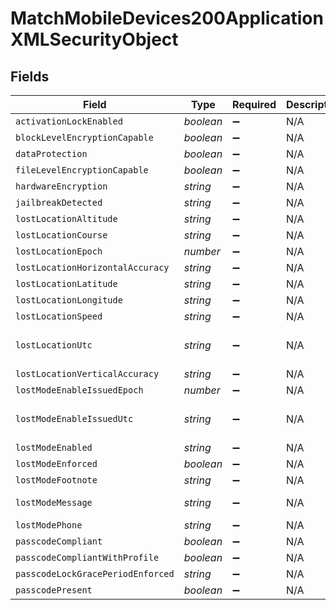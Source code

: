 # MatchMobileDevices200ApplicationXMLSecurityObject


## Fields

| Field                             | Type                              | Required                          | Description                       | Example                           |
| --------------------------------- | --------------------------------- | --------------------------------- | --------------------------------- | --------------------------------- |
| `activationLockEnabled`           | *boolean*                         | :heavy_minus_sign:                | N/A                               |                                   |
| `blockLevelEncryptionCapable`     | *boolean*                         | :heavy_minus_sign:                | N/A                               |                                   |
| `dataProtection`                  | *boolean*                         | :heavy_minus_sign:                | N/A                               |                                   |
| `fileLevelEncryptionCapable`      | *boolean*                         | :heavy_minus_sign:                | N/A                               |                                   |
| `hardwareEncryption`              | *string*                          | :heavy_minus_sign:                | N/A                               |                                   |
| `jailbreakDetected`               | *string*                          | :heavy_minus_sign:                | N/A                               | Normal                            |
| `lostLocationAltitude`            | *string*                          | :heavy_minus_sign:                | N/A                               | 242.88067627                      |
| `lostLocationCourse`              | *string*                          | :heavy_minus_sign:                | N/A                               | -1                                |
| `lostLocationEpoch`               | *number*                          | :heavy_minus_sign:                | N/A                               | 1517598680459                     |
| `lostLocationHorizontalAccuracy`  | *string*                          | :heavy_minus_sign:                | N/A                               | 65.0                              |
| `lostLocationLatitude`            | *string*                          | :heavy_minus_sign:                | N/A                               | 44.81436821                       |
| `lostLocationLongitude`           | *string*                          | :heavy_minus_sign:                | N/A                               | -91.502672                        |
| `lostLocationSpeed`               | *string*                          | :heavy_minus_sign:                | N/A                               | -1                                |
| `lostLocationUtc`                 | *string*                          | :heavy_minus_sign:                | N/A                               | 2018-02-02T13:11:20.459-0600      |
| `lostLocationVerticalAccuracy`    | *string*                          | :heavy_minus_sign:                | N/A                               | 10.0                              |
| `lostModeEnableIssuedEpoch`       | *number*                          | :heavy_minus_sign:                | N/A                               | 1517598768512                     |
| `lostModeEnableIssuedUtc`         | *string*                          | :heavy_minus_sign:                | N/A                               | 2018-02-02T13:12:48.512-0600      |
| `lostModeEnabled`                 | *string*                          | :heavy_minus_sign:                | N/A                               | true                              |
| `lostModeEnforced`                | *boolean*                         | :heavy_minus_sign:                | N/A                               | true                              |
| `lostModeFootnote`                | *string*                          | :heavy_minus_sign:                | N/A                               |                                   |
| `lostModeMessage`                 | *string*                          | :heavy_minus_sign:                | N/A                               | Please return to Company          |
| `lostModePhone`                   | *string*                          | :heavy_minus_sign:                | N/A                               | 555-555-5555                      |
| `passcodeCompliant`               | *boolean*                         | :heavy_minus_sign:                | N/A                               |                                   |
| `passcodeCompliantWithProfile`    | *boolean*                         | :heavy_minus_sign:                | N/A                               |                                   |
| `passcodeLockGracePeriodEnforced` | *string*                          | :heavy_minus_sign:                | N/A                               | Not Available                     |
| `passcodePresent`                 | *boolean*                         | :heavy_minus_sign:                | N/A                               |                                   |